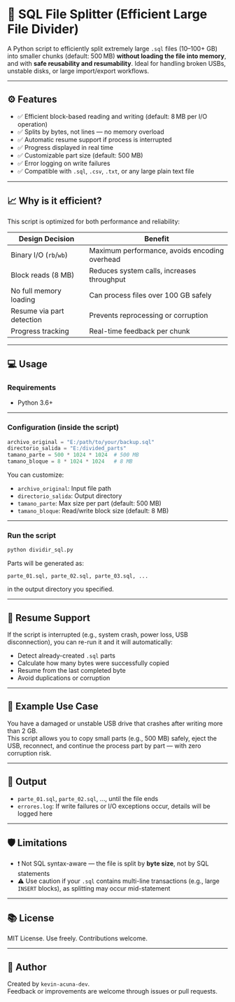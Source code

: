 # 🔨 SQL File Splitter (Efficient Large File Divider)

A Python script to efficiently split extremely large `.sql` files (10–100+ GB) into smaller chunks (default: 500 MB) **without loading the file into memory**, and with **safe reusability and resumability**. Ideal for handling broken USBs, unstable disks, or large import/export workflows.

---

## ⚙️ Features

- ✅ Efficient block-based reading and writing (default: 8 MB per I/O operation)
- ✅ Splits by bytes, not lines — no memory overload
- ✅ Automatic resume support if process is interrupted
- ✅ Progress displayed in real time
- ✅ Customizable part size (default: 500 MB)
- ✅ Error logging on write failures
- ✅ Compatible with `.sql`, `.csv`, `.txt`, or any large plain text file

---

## 📈 Why is it efficient?

This script is optimized for both performance and reliability:

| Design Decision               | Benefit                                   |
|------------------------------|-------------------------------------------|
| Binary I/O (`rb`/`wb`)       | Maximum performance, avoids encoding overhead |
| Block reads (8 MB)           | Reduces system calls, increases throughput |
| No full memory loading       | Can process files over 100 GB safely       |
| Resume via part detection    | Prevents reprocessing or corruption        |
| Progress tracking            | Real-time feedback per chunk               |

---

## 💻 Usage

### Requirements
- Python 3.6+

---

### Configuration (inside the script)

```python
archivo_original = "E:/path/to/your/backup.sql"
directorio_salida = "E:/divided_parts"
tamano_parte = 500 * 1024 * 1024  # 500 MB
tamano_bloque = 8 * 1024 * 1024   # 8 MB
```

You can customize:
- `archivo_original`: Input file path
- `directorio_salida`: Output directory
- `tamano_parte`: Max size per part (default: 500 MB)
- `tamano_bloque`: Read/write block size (default: 8 MB)

---

### Run the script

```bash
python dividir_sql.py
```

Parts will be generated as:

```
parte_01.sql, parte_02.sql, parte_03.sql, ...
```

in the output directory you specified.

---

## 🔁 Resume Support

If the script is interrupted (e.g., system crash, power loss, USB disconnection), you can re-run it and it will automatically:

- Detect already-created `.sql` parts
- Calculate how many bytes were successfully copied
- Resume from the last completed byte
- Avoid duplications or corruption

---

## 🧪 Example Use Case

You have a damaged or unstable USB drive that crashes after writing more than 2 GB.  
This script allows you to copy small parts (e.g., 500 MB) safely, eject the USB, reconnect, and continue the process part by part — with zero corruption risk.

---

## 📄 Output

- `parte_01.sql`, `parte_02.sql`, ..., until the file ends
- `errores.log`: If write failures or I/O exceptions occur, details will be logged here

---

## 🛡️ Limitations

- ❗ Not SQL syntax-aware — the file is split by **byte size**, not by SQL statements
- ⚠️ Use caution if your `.sql` contains multi-line transactions (e.g., large `INSERT` blocks), as splitting may occur mid-statement

---

## 📚 License

MIT License. Use freely. Contributions welcome.

---

## 👤 Author

Created by `kevin-acuna-dev`.  
Feedback or improvements are welcome through issues or pull requests.
